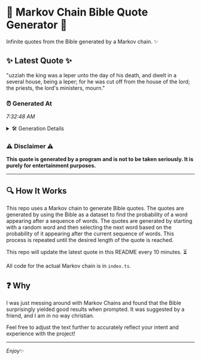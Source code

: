 # 📖 Markov Chain Bible Quote Generator 📖

Infinite quotes from the Bible generated by a Markov chain. ✨

## ✨ Latest Quote ✨
"uzziah the king was a leper unto the day of his death, and dwelt in a several house, being a leper; for he was cut off from the house of the lord; the priests, the lord's ministers, mourn."

### ⏰ Generated At
*7:32:48 AM*

<details>
    <summary>🛠️ Generation Details</summary>
    <p>
        <strong>🌱 Seed:</strong> uzziah<br>
        <strong>🔄 Iterations:</strong> 37<br>
        <strong>📜 Context History:</strong><br>[ uzziah ]: the<br>[ uzziah, the ]: king<br>[ uzziah, the, king ]: was<br>[ uzziah, the, king, was ]: a<br>[ uzziah, the, king, was, a ]: leper<br>[ uzziah, the, king, was, a, leper ]: unto<br>[ the, king, was, a, leper, unto ]: the<br>[ king, was, a, leper, unto, the ]: day<br>[ was, a, leper, unto, the, day ]: of<br>[ a, leper, unto, the, day, of ]: his<br>[ leper, unto, the, day, of, his ]: death,<br>[ unto, the, day, of, his, death, ]: and<br>[ the, day, of, his, death,, and ]: dwelt<br>[ day, of, his, death,, and, dwelt ]: in<br>[ of, his, death,, and, dwelt, in ]: a<br>[ his, death,, and, dwelt, in, a ]: several<br>[ death,, and, dwelt, in, a, several ]: house,<br>[ and, dwelt, in, a, several, house, ]: being<br>[ dwelt, in, a, several, house,, being ]: a<br>[ in, a, several, house,, being, a ]: leper;<br>[ a, several, house,, being, a, leper; ]: for<br>[ several, house,, being, a, leper;, for ]: he<br>[ house,, being, a, leper;, for, he ]: was<br>[ being, a, leper;, for, he, was ]: cut<br>[ a, leper;, for, he, was, cut ]: off<br>[ leper;, for, he, was, cut, off ]: from<br>[ for, he, was, cut, off, from ]: the<br>[ he, was, cut, off, from, the ]: house<br>[ was, cut, off, from, the, house ]: of<br>[ cut, off, from, the, house, of ]: the<br>[ off, from, the, house, of, the ]: lord;<br>[ from, the, house, of, the, lord; ]: the<br>[ the, house, of, the, lord;, the ]: priests,<br>[ house, of, the, lord;, the, priests, ]: the<br>[ of, the, lord;, the, priests,, the ]: lord's<br>[ the, lord;, the, priests,, the, lord's ]: ministers,<br>[ lord;, the, priests,, the, lord's, ministers, ]: mourn.<br>
    </p>
</details>

### ⚠️ Disclaimer ⚠️
**This quote is generated by a program and is not to be taken seriously. It is purely for entertainment purposes.**

---

## 🔍 How It Works

This repo uses a Markov chain to generate Bible quotes. The quotes are generated by using the Bible as a dataset to find the probability of a word appearing after a sequence of words. The quotes are generated by starting with a random word and then selecting the next word based on the probability of it appearing after the current sequence of words. This process is repeated until the desired length of the quote is reached.

This repo will update the latest quote in this README every 10 minutes. ⏳

All code for the actual Markov chain is in `index.ts`.

## ❓ Why

I was just messing around with Markov Chains and found that the Bible surprisingly yielded good results when prompted. 
It was suggested by a friend, and I am in no way christian.

Feel free to adjust the text further to accurately reflect your intent and experience with the project!

---

*Enjoy*✨
